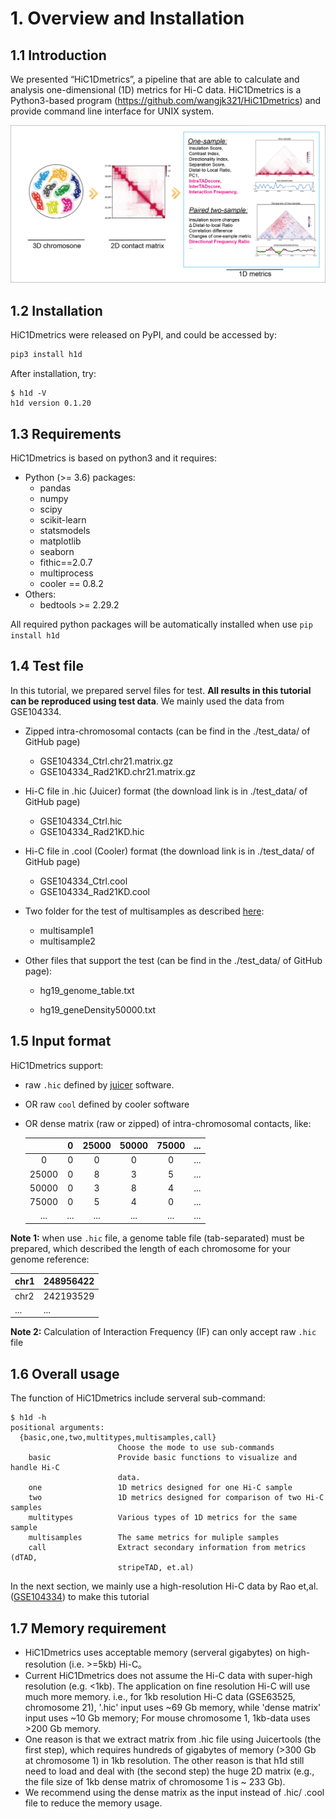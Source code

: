 # 1. Overview and Installation

## 1.1 Introduction

We presented “HiC1Dmetrics”, a pipeline that are able to calculate and analysis one-dimensional (1D) metrics for Hi-C data. HiC1Dmetrics is a Python3-based program (<https://github.com/wangjk321/HiC1Dmetrics>) and provide command line interface for UNIX system. 

<img src="_static/Figure1.png" alt="RTDimport" style="zoom:60%;" />

## 1.2 Installation

HiC1Dmetrics were released on PyPI, and could be accessed by:

``` python
pip3 install h1d
```

After installation, try:

```
$ h1d -V
h1d version 0.1.20
```



## 1.3 Requirements

HiC1Dmetrics is based on python3 and it requires:

- Python (>= 3.6) packages:
  - pandas
  - numpy
  - scipy
  - scikit-learn
  - statsmodels
  - matplotlib
  - seaborn
  - fithic==2.0.7
  - multiprocess
  - cooler == 0.8.2
- Others: 
  - bedtools >= 2.29.2

All required python packages will be automatically installed when use `pip install h1d`

## 1.4 Test file

In this tutorial, we prepared servel files for test. **All results in this tutorial can be reproduced using test data**. We mainly used the data from GSE104334.

- Zipped intra-chromosomal contacts (can be find in the ./test_data/ of GitHub page)

  - GSE104334_Ctrl.chr21.matrix.gz
  - GSE104334_Rad21KD.chr21.matrix.gz

- Hi-C file in .hic (Juicer) format (the download link is in ./test_data/ of GitHub page)

  - GSE104334_Ctrl.hic
  - GSE104334_Rad21KD.hic

- Hi-C file in .cool (Cooler) format (the download link is in ./test_data/ of GitHub page)

  - GSE104334_Ctrl.cool
  - GSE104334_Rad21KD.cool

- Two folder for the test of multisamples as described [here](https://h1d.readthedocs.io/en/latest/multisample.html):

  - multisample1
  - multisample2

- Other files that support the test (can be find in the ./test_data/ of GitHub page):

  - hg19_genome_table.txt

  - hg19_geneDensity50000.txt

    

## 1.5 Input format

HiC1Dmetrics support:

- raw `.hic` defined by [juicer](https://github.com/aidenlab/juicer/wiki) software.

- OR raw `cool` defined by cooler software

- OR dense matrix (raw or zipped) of intra-chromosomal contacts, like:

  |       |  0   | 25000 | 50000 | 75000 | ...  |
  | :---: | :--: | :---: | :---: | :---: | ---- |
  |   0   |  0   |   0   |   0   |   0   | ...  |
  | 25000 |  0   |   8   |   3   |   5   | ...  |
  | 50000 |  0   |   3   |   8   |   4   | ...  |
  | 75000 |  0   |   5   |   4   |   0   | ...  |
  |  ...  | ...  |  ...  |  ...  |  ...  | ...  |

**Note 1:** when use `.hic` file, a genome table file (tab-separated) must be prepared, which described the length of each chromosome for your genome reference: 

| chr1 | 248956422 |
| ---- | --------- |
| chr2 | 242193529 |
| ...  | ...       |

**Note 2:** Calculation of Interaction Frequency (IF) can only accept raw `.hic` file

## 1.6 Overall usage

The function of HiC1Dmetrics include serveral sub-command:

```
$ h1d -h
positional arguments:
  {basic,one,two,multitypes,multisamples,call}
                        Choose the mode to use sub-commands
    basic               Provide basic functions to visualize and handle Hi-C
                        data.
    one                 1D metrics designed for one Hi-C sample
    two                 1D metrics designed for comparison of two Hi-C samples
    multitypes          Various types of 1D metrics for the same sample
    multisamples        The same metrics for muliple samples
    call                Extract secondary information from metrics (dTAD,
                        stripeTAD, et.al)
```

In the next section, we mainly use a high-resolution Hi-C data by Rao et,al. ([GSE104334](https://www.ncbi.nlm.nih.gov/geo/query/acc.cgi?acc=GSE104334)) to make this tutorial

## 1.7 Memory requirement

- HiC1Dmetrics uses acceptable memory (serveral gigabytes) on high-resolution (i.e. >=5kb) Hi-C。
- Current HiC1Dmetrics does not assume the Hi-C data with super-high resolution (e.g. <1kb). The application on fine resolution Hi-C will use much more memory. i.e., for 1kb resolution Hi-C data (GSE63525, chromosome 21), '.hic' input uses ~69 Gb memory, while 'dense matrix' input uses ~10 Gb memory; For mouse chromosome 1, 1kb-data uses >200 Gb memory.
- One reason is that we extract matrix from .hic file using Juicertools (the first step), which requires hundreds of gigabytes of memory (>300 Gb at chromosome 1) in 1kb resolution. The other reason is that h1d still need to load and deal with (the second step) the huge 2D matrix (e.g., the file size of 1kb dense matrix of chromosome 1 is ~ 233 Gb). 
-  We recommend using the dense matrix as the input instead of .hic/ .cool file to reduce the memory usage. 